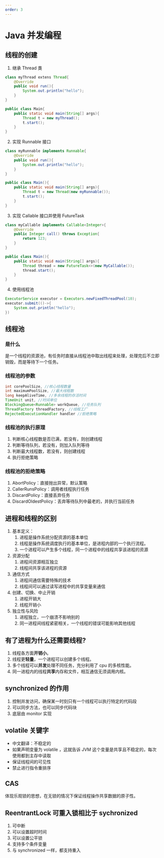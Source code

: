 ```yaml
---
order: 3
---
```


# Java 并发编程

## 线程的创建

1. 继承 Thread 类

```java
class myThread extens Thread{
    @Override
    public void run(){
        System.out.println("hello");
    }
}

public class Main{
    public static void main(String[] args){
        Thread t = new myThread();
        t.start();
    }
}
```

2. 实现 Runnable 接口

```java
class myRunnable implements Runnable{
    @Override
    public void run(){
        System.out.println("hello");
    }
}

public class Main(){
    public static void main(String[] args){
        Thread t = new Thread(new myRunnable());
        t.start();
    }
}
```

3. 实现 Callable 接口并使用 FutureTask

```java
class myCallable implements Callable<Integer>{
    @Override
    public Integer call() throws Exception{
        return 123;
    }
}

public class Main(){
    public static void main(String[] args){
		Thread thread = new FutureTask<>(new MyCallable());
        thread.start();
    }
}
```

4. 使用线程池

```java
ExecutorService executor = Executors.newFixedThreadPool(10);
executor.submit(()->{
    System.out.println("hello");
})
```



## 线程池

### 是什么

是一个线程的资源池，有任务时直接从线程池中取出线程来处理，处理完后不立即销毁，而是等待下一个任务。

### 线程池的参数

```java
int corePoolSize, //核心线程数量
int maximumPoolSize, //最大线程数
long keepAliveTime, //多余线程的存活时间
TimeUnit unit, //时间单位
BlockingQueue<Runnable> workQueue, //任务队列
ThreadFactory threadFactory, //线程工厂
RejectedExecutionHandler handler //拒绝策略
```

### 线程池的执行原理

1. 判断核心线程数是否已满，若没有，则创建线程
2. 判断等待队列，若没有，则加入队列等待
3. 判断最大线程数，若没有，则创建线程
4. 执行拒绝策略

### 线程池的拒绝策略

1. AbortPolicy：直接抛出异常，默认策略
2. CallerRunsPolicy：调用者线程执行任务
3. DiscardPolicy：直接丢弃任务
4. DiscardOldestPolicy：丢弃等待队列中最老的，并执行当前任务

## 进程和线程的区别

1. 基本定义：
    1. 进程是操作系统分配资源的基本单位
    2. 线程是操作系统调度执行的基本单位，是进程内部的一个执行流程。
    3. 一个进程可以产生多个线程，同一个进程中的线程共享该进程的资源
2. 资源分配
    1. 进程间资源相互独立
    2. 线程间共享该进程的资源
3. 通信方式
    1. 进程间通信需要特殊的技术
    2. 线程间可以通过读写进程中的共享变量来通信
4. 创建、切换、中止开销
    1. 进程开销大
    2. 线程开销小
5. 独立性与风险
    1. 进程独立，一个崩溃不影响别的
    2. 同一进程间线程紧密相关，一个线程的错误可能影响其他线程

## 有了进程为什么还需要线程?

1. 线程各方面**开销小**。
2. 线程更**轻量**，一个进程可以创建多个线程。
3. 多个线程可以**并发**处理不同任务，充分利用了 cpu 的多核性能。
4. 同一进程内的线程**共享**内存和文件，相互通信无须调用内核。

## synchronized 的作用

1. 控制并发访问，确保某一时刻只有一个线程可以执行特定的代码段
2. 可以同步方法，也可以同步代码块
3. 底层由 monitor 实现

## volatile 关键字

- 中文翻译：不稳定的
- 如果声明变量为 volatile ，这就告诉 JVM 这个变量是共享且不稳定的，每次使用都到主存中读取
- 保证线程间的可见性
- 禁止进行指令重排序

## CAS

体现乐观锁的思想，在无锁的情况下保证线程操作共享数据的原子性。

## ReentrantLock 可重入锁相比于 sychronized

1. 可中断
2. 可以设置超时时间
3. 可以设置公平锁
4.  支持多个条件变量
5. 与 synchronized 一样，都支持重入